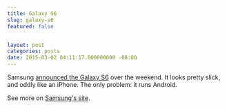 ```yaml
---
title: Galaxy S6
slug: galaxy-s6
featured: false


layout: post
categories: posts
date: 2015-03-02 04:11:17.000000000 -08:00
---
```


Samsung [announced the Galaxy S6](http://arstechnica.com/gadgets/2015/03/galaxy-s6-and-s6-edge-hands-on-samsung-finally-builds-a-premium-smartphone/) over the weekend. It looks pretty slick, and oddly like an iPhone. The only problem: it runs Android.

See more on [Samsung's site](http://www.samsung.com/us/register/six-appeal).

